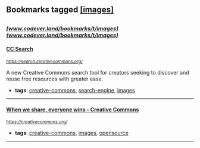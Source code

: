 ## Bookmarks tagged [[images]](https://www.codever.land/search?q=[images])

_<sup><sup>[www.codever.land/bookmarks/t/images](www.codever.land/bookmarks/t/images)</sup></sup>_
---
#### [CC Search](https://search.creativecommons.org/)
_<sup>https://search.creativecommons.org/</sup>_

A new Creative Commons search tool for creators seeking to discover and reuse free resources with greater ease.
* **tags**: [creative-commons](../tagged/creative-commons.md), [search-engine](../tagged/search-engine.md), [images](../tagged/images.md)
---
#### [When we share, everyone wins - Creative Commons](https://creativecommons.org/)
_<sup>https://creativecommons.org/</sup>_

* **tags**: [creative-commons](../tagged/creative-commons.md), [images](../tagged/images.md), [opensource](../tagged/opensource.md)
---
